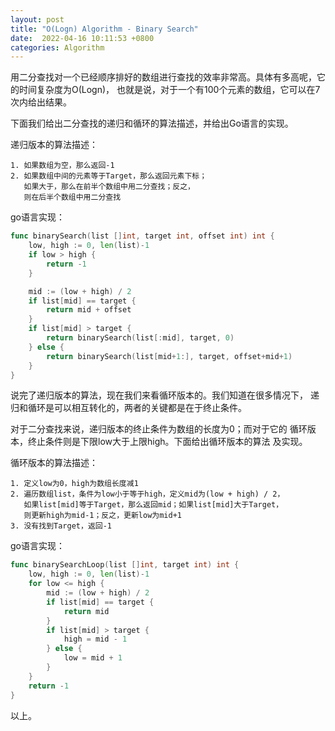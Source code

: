```yaml
---
layout: post
title: "O(Logn) Algorithm - Binary Search"
date:  2022-04-16 10:11:53 +0800
categories: Algorithm
---
```


用二分查找对一个已经顺序排好的数组进行查找的效率非常高。具体有多高呢，它的时间复杂度为O(Logn)，
也就是说，对于一个有100个元素的数组，它可以在7次内给出结果。

下面我们给出二分查找的递归和循环的算法描述，并给出Go语言的实现。

递归版本的算法描述：
```
1. 如果数组为空，那么返回-1
2. 如果数组中间的元素等于Target，那么返回元素下标；
   如果大于，那么在前半个数组中用二分查找；反之，
   则在后半个数组中用二分查找
```

go语言实现：
```go
func binarySearch(list []int, target int, offset int) int {
	low, high := 0, len(list)-1
	if low > high {
		return -1
	}

	mid := (low + high) / 2
	if list[mid] == target {
		return mid + offset
	}
	if list[mid] > target {
		return binarySearch(list[:mid], target, 0)
	} else {
		return binarySearch(list[mid+1:], target, offset+mid+1)
	}
}
```

说完了递归版本的算法，现在我们来看循环版本的。我们知道在很多情况下，
递归和循环是可以相互转化的，两者的关键都是在于终止条件。

对于二分查找来说，递归版本的终止条件为数组的长度为0；而对于它的
循环版本，终止条件则是下限low大于上限high。下面给出循环版本的算法
及实现。

循环版本的算法描述：
```
1. 定义low为0，high为数组长度减1
2. 遍历数组list，条件为low小于等于high，定义mid为(low + high) / 2，
   如果list[mid]等于Target，那么返回mid；如果list[mid]大于Target，
   则更新high为mid-1；反之，更新low为mid+1
3. 没有找到Target，返回-1
```

go语言实现：
```go
func binarySearchLoop(list []int, target int) int {
    low, high := 0, len(list)-1
    for low <= high {
        mid := (low + high) / 2
        if list[mid] == target {
            return mid
        }
        if list[mid] > target {
            high = mid - 1
        } else {
            low = mid + 1
        }
    }
    return -1
}
```

以上。
